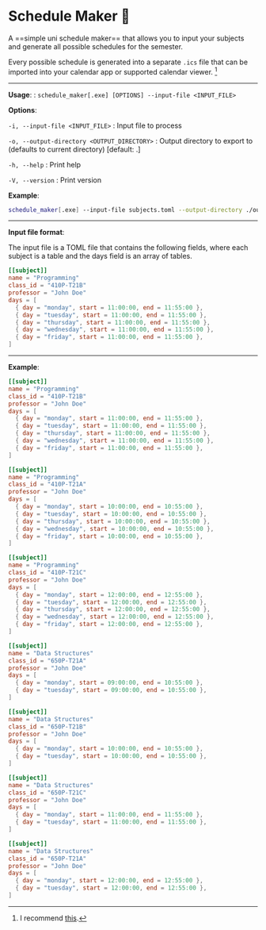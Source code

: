 # Schedule Maker 📆

A ==simple uni schedule maker== that allows you to input your subjects and generate all possible schedules for the semester.

Every possible schedule is generated into a separate `.ics` file that can be imported into your calendar app or supported calendar viewer. [^1]

---

**Usage**:
: `schedule_maker[.exe] [OPTIONS] --input-file <INPUT_FILE>`

**Options**:

`-i, --input-file <INPUT_FILE>`
: Input file to process

`-o, --output-directory <OUTPUT_DIRECTORY>`
: Output directory to export to (defaults to current directory) [default: .]

`-h, --help`
: Print help

`-V, --version`
: Print version

**Example**:

```bash
schedule_maker[.exe] --input-file subjects.toml --output-directory ./out/semester1
```

---

**Input file format**:

The input file is a TOML file that contains the following fields, where each subject is a table and the days field is an array of tables.

```toml
[[subject]]
name = "Programming"
class_id = "410P-T21B"
professor = "John Doe"
days = [
  { day = "monday", start = 11:00:00, end = 11:55:00 },
  { day = "tuesday", start = 11:00:00, end = 11:55:00 },
  { day = "thursday", start = 11:00:00, end = 11:55:00 },
  { day = "wednesday", start = 11:00:00, end = 11:55:00 },
  { day = "friday", start = 11:00:00, end = 11:55:00 },
]
```

---

**Example**:

```toml
[[subject]]
name = "Programming"
class_id = "410P-T21B"
professor = "John Doe"
days = [
  { day = "monday", start = 11:00:00, end = 11:55:00 },
  { day = "tuesday", start = 11:00:00, end = 11:55:00 },
  { day = "thursday", start = 11:00:00, end = 11:55:00 },
  { day = "wednesday", start = 11:00:00, end = 11:55:00 },
  { day = "friday", start = 11:00:00, end = 11:55:00 },
]

[[subject]]
name = "Programming"
class_id = "410P-T21A"
professor = "John Doe"
days = [
  { day = "monday", start = 10:00:00, end = 10:55:00 },
  { day = "tuesday", start = 10:00:00, end = 10:55:00 },
  { day = "thursday", start = 10:00:00, end = 10:55:00 },
  { day = "wednesday", start = 10:00:00, end = 10:55:00 },
  { day = "friday", start = 10:00:00, end = 10:55:00 },
]

[[subject]]
name = "Programming"
class_id = "410P-T21C"
professor = "John Doe"
days = [
  { day = "monday", start = 12:00:00, end = 12:55:00 },
  { day = "tuesday", start = 12:00:00, end = 12:55:00 },
  { day = "thursday", start = 12:00:00, end = 12:55:00 },
  { day = "wednesday", start = 12:00:00, end = 12:55:00 },
  { day = "friday", start = 12:00:00, end = 12:55:00 },
]

[[subject]]
name = "Data Structures"
class_id = "650P-T21A"
professor = "John Doe"
days = [
  { day = "monday", start = 09:00:00, end = 10:55:00 },
  { day = "tuesday", start = 09:00:00, end = 10:55:00 },
]

[[subject]]
name = "Data Structures"
class_id = "650P-T21B"
professor = "John Doe"
days = [
  { day = "monday", start = 10:00:00, end = 10:55:00 },
  { day = "tuesday", start = 10:00:00, end = 10:55:00 },
]

[[subject]]
name = "Data Structures"
class_id = "650P-T21C"
professor = "John Doe"
days = [
  { day = "monday", start = 11:00:00, end = 11:55:00 },
  { day = "tuesday", start = 11:00:00, end = 11:55:00 },
]

[[subject]]
name = "Data Structures"
class_id = "650P-T21A"
professor = "John Doe"
days = [
  { day = "monday", start = 12:00:00, end = 12:55:00 },
  { day = "tuesday", start = 12:00:00, end = 12:55:00 },
]
```

[^1]: I recommend [this](https://larrybolt.github.io/online-ics-feed-viewer/).
